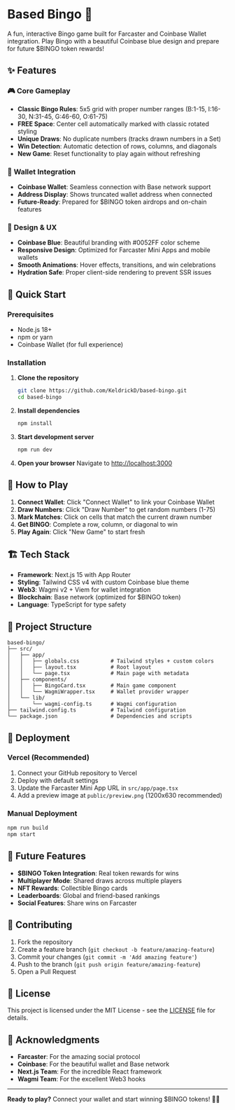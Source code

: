 # Based Bingo 🎲

A fun, interactive Bingo game built for Farcaster and Coinbase Wallet integration. Play Bingo with a beautiful Coinbase blue design and prepare for future $BINGO token rewards!

## ✨ Features

### 🎮 **Core Gameplay**
- **Classic Bingo Rules**: 5x5 grid with proper number ranges (B:1-15, I:16-30, N:31-45, G:46-60, O:61-75)
- **FREE Space**: Center cell automatically marked with classic rotated styling
- **Unique Draws**: No duplicate numbers (tracks drawn numbers in a Set)
- **Win Detection**: Automatic detection of rows, columns, and diagonals
- **New Game**: Reset functionality to play again without refreshing

### 💼 **Wallet Integration**
- **Coinbase Wallet**: Seamless connection with Base network support
- **Address Display**: Shows truncated wallet address when connected
- **Future-Ready**: Prepared for $BINGO token airdrops and on-chain features

### 🎨 **Design & UX**
- **Coinbase Blue**: Beautiful branding with #0052FF color scheme
- **Responsive Design**: Optimized for Farcaster Mini Apps and mobile wallets
- **Smooth Animations**: Hover effects, transitions, and win celebrations
- **Hydration Safe**: Proper client-side rendering to prevent SSR issues

## 🚀 Quick Start

### Prerequisites
- Node.js 18+ 
- npm or yarn
- Coinbase Wallet (for full experience)

### Installation

1. **Clone the repository**
   ```bash
   git clone https://github.com/KeldrickD/based-bingo.git
   cd based-bingo
   ```

2. **Install dependencies**
   ```bash
   npm install
   ```

3. **Start development server**
   ```bash
   npm run dev
   ```

4. **Open your browser**
   Navigate to [http://localhost:3000](http://localhost:3000)

## 🎯 How to Play

1. **Connect Wallet**: Click "Connect Wallet" to link your Coinbase Wallet
2. **Draw Numbers**: Click "Draw Number" to get random numbers (1-75)
3. **Mark Matches**: Click on cells that match the current drawn number
4. **Get BINGO**: Complete a row, column, or diagonal to win
5. **Play Again**: Click "New Game" to start fresh

## 🏗️ Tech Stack

- **Framework**: Next.js 15 with App Router
- **Styling**: Tailwind CSS v4 with custom Coinbase blue theme
- **Web3**: Wagmi v2 + Viem for wallet integration
- **Blockchain**: Base network (optimized for $BINGO token)
- **Language**: TypeScript for type safety

## 📁 Project Structure

```
based-bingo/
├── src/
│   ├── app/
│   │   ├── globals.css          # Tailwind styles + custom colors
│   │   ├── layout.tsx           # Root layout
│   │   └── page.tsx             # Main page with metadata
│   ├── components/
│   │   ├── BingoCard.tsx        # Main game component
│   │   └── WagmiWrapper.tsx     # Wallet provider wrapper
│   └── lib/
│       └── wagmi-config.ts      # Wagmi configuration
├── tailwind.config.ts           # Tailwind configuration
└── package.json                 # Dependencies and scripts
```

## 🚀 Deployment

### Vercel (Recommended)
1. Connect your GitHub repository to Vercel
2. Deploy with default settings
3. Update the Farcaster Mini App URL in `src/app/page.tsx`
4. Add a preview image at `public/preview.png` (1200x630 recommended)

### Manual Deployment
```bash
npm run build
npm start
```

## 🔮 Future Features

- **$BINGO Token Integration**: Real token rewards for wins
- **Multiplayer Mode**: Shared draws across multiple players
- **NFT Rewards**: Collectible Bingo cards
- **Leaderboards**: Global and friend-based rankings
- **Social Features**: Share wins on Farcaster

## 🤝 Contributing

1. Fork the repository
2. Create a feature branch (`git checkout -b feature/amazing-feature`)
3. Commit your changes (`git commit -m 'Add amazing feature'`)
4. Push to the branch (`git push origin feature/amazing-feature`)
5. Open a Pull Request

## 📄 License

This project is licensed under the MIT License - see the [LICENSE](LICENSE) file for details.

## 🙏 Acknowledgments

- **Farcaster**: For the amazing social protocol
- **Coinbase**: For the beautiful wallet and Base network
- **Next.js Team**: For the incredible React framework
- **Wagmi Team**: For the excellent Web3 hooks

---

**Ready to play?** Connect your wallet and start winning $BINGO tokens! 🎲✨
